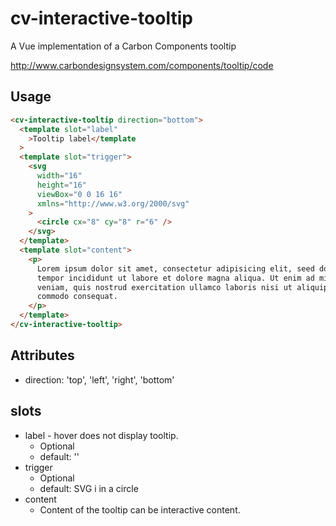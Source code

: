 # cv-interactive-tooltip

A Vue implementation of a Carbon Components tooltip

http://www.carbondesignsystem.com/components/tooltip/code

## Usage

```html
<cv-interactive-tooltip direction="bottom">
  <template slot="label"
    >Tooltip label</template
  >
  <template slot="trigger">
    <svg
      width="16"
      height="16"
      viewBox="0 0 16 16"
      xmlns="http://www.w3.org/2000/svg"
    >
      <circle cx="8" cy="8" r="6" />
    </svg>
  </template>
  <template slot="content">
    <p>
      Lorem ipsum dolor sit amet, consectetur adipisicing elit, seed do eiusmod
      tempor incididunt ut labore et dolore magna aliqua. Ut enim ad minim
      veniam, quis nostrud exercitation ullamco laboris nisi ut aliquip ex ea
      commodo consequat.
    </p>
  </template>
</cv-interactive-tooltip>
```

## Attributes

- direction: 'top', 'left', 'right', 'bottom'

## slots

- label - hover does not display tooltip.
  - Optional
  - default: ''
- trigger
  - Optional
  - default: SVG i in a circle
- content
  - Content of the tooltip can be interactive content.
